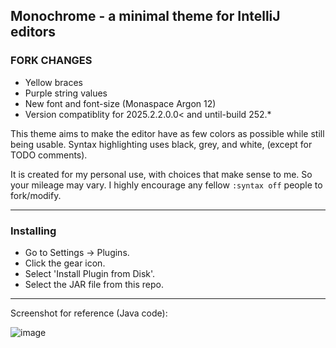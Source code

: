 ## Monochrome - a minimal theme for IntelliJ editors

### FORK CHANGES

* Yellow braces
* Purple string values
* New font and font-size (Monaspace Argon 12)
* Version compatiblity for 2025.2.2.0.0< and until-build 252.*


This theme aims to make the editor have as few colors as possible while
still being usable. Syntax highlighting uses black, grey, and white, (except
for TODO comments).

It is created for my personal use, with choices that make sense to me. So your mileage may vary. I highly encourage any fellow `:syntax off` people to fork/modify.

<hr/>

### Installing

* Go to Settings -> Plugins.
* Click the gear icon.
* Select 'Install Plugin from Disk'.
* Select the JAR file from this repo.

<hr/>

Screenshot for reference (Java code):

![image](monochrome.png)
